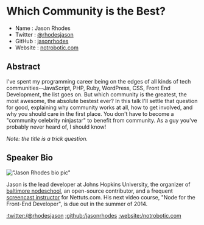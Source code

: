 # Which Community is the Best?

* Name      : Jason Rhodes
* Twitter   : [@rhodesjason](http://twitter.com/rhodesjason)
* GitHub    : [jasonrhodes](http://github.com/jasonrhodes)
* Website   : [notrobotic.com](http://notrobotic.com)

## Abstract

I've spent my programming career being on the edges of all kinds of tech communities--JavaScript, PHP, Ruby, WordPress, CSS, Front End Development, the list goes on. But which community is the greatest, the most awesome, the absolute bestest ever? In this talk I'll settle that question for good, explaining why community works at all, how to get involved, and why you should care in the first place. You don't have to become a "community celebrity ninjastar" to benefit from community. As a guy you've probably never heard of, I should know!

_Note: the title is a trick question._

## Speaker Bio

!["Jason Rhodes bio pic"](https://raw.github.com/cascadiajs/2014.cascadiajs.com/master/images/rhodesjason.png)

Jason is the lead developer at Johns Hopkins University, the organizer of [baltimore nodeschool](http://baltimorenodeschool.github.io), an open-source contributor, and a frequent [screencast instructor](https://tutsplus.com/author/rhodesjason/) for Nettuts.com. His next video course, "Node for the Front-End Developer", is due out in the summer of 2014.

[:twitter:/@rhodesjason](http://twitter.com/rhodesjason)
[:github:/jasonrhodes](http://github.com/jasonrhodes)
[:website:/notrobotic.com](http://notrobotic.com)
